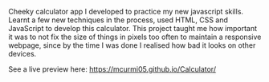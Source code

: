 Cheeky calculator app I developed to practice my new javascript skills. Learnt a few new techniques in the process, used HTML, CSS and JavaScript to develop this calculator.
This project taught me how important it was to not fix the size of things in pixels too often to maintain a responsive webpage, since by the time I was done I realised how bad it looks on other devices.

See a live preview here: https://mcurmi05.github.io/Calculator/
